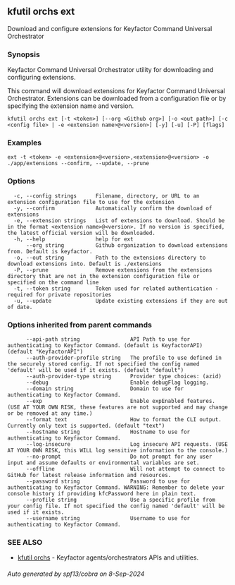 ## kfutil orchs ext

Download and configure extensions for Keyfactor Command Universal Orchestrator

### Synopsis


Keyfactor Command Universal Orchestrator utility for downloading and configuring extensions.

This command will download extensions for Keyfactor Command Universal Orchestrator. Extensions can be downloaded from a configuration file or by specifying the extension name and version.


```
kfutil orchs ext [-t <token>] [--org <Github org>] [-o <out path>] [-c <config file> | -e <extension name>@<version>] [-y] [-u] [-P] [flags]
```

### Examples

```
ext -t <token> -e <extension>@<version>,<extension>@<version> -o ./app/extensions --confirm, --update, --prune
```

### Options

```
  -c, --config strings      Filename, directory, or URL to an extension configuration file to use for the extension
  -y, --confirm             Automatically confirm the download of extensions
  -e, --extension strings   List of extensions to download. Should be in the format <extension name>@<version>. If no version is specified, the latest official version will be downloaded.
  -h, --help                help for ext
      --org string          Github organization to download extensions from. Default is keyfactor.
  -o, --out string          Path to the extensions directory to download extensions into. Default is ./extensions
  -P, --prune               Remove extensions from the extensions directory that are not in the extension configuration file or specified on the command line
  -t, --token string        Token used for related authentication - required for private repositories
  -u, --update              Update existing extensions if they are out of date.
```

### Options inherited from parent commands

```
      --api-path string                API Path to use for authenticating to Keyfactor Command. (default is KeyfactorAPI) (default "KeyfactorAPI")
      --auth-provider-profile string   The profile to use defined in the securely stored config. If not specified the config named 'default' will be used if it exists. (default "default")
      --auth-provider-type string      Provider type choices: (azid)
      --debug                          Enable debugFlag logging.
      --domain string                  Domain to use for authenticating to Keyfactor Command.
      --exp                            Enable expEnabled features. (USE AT YOUR OWN RISK, these features are not supported and may change or be removed at any time.)
      --format text                    How to format the CLI output. Currently only text is supported. (default "text")
      --hostname string                Hostname to use for authenticating to Keyfactor Command.
      --log-insecure                   Log insecure API requests. (USE AT YOUR OWN RISK, this WILL log sensitive information to the console.)
      --no-prompt                      Do not prompt for any user input and assume defaults or environmental variables are set.
      --offline                        Will not attempt to connect to GitHub for latest release information and resources.
      --password string                Password to use for authenticating to Keyfactor Command. WARNING: Remember to delete your console history if providing kfcPassword here in plain text.
      --profile string                 Use a specific profile from your config file. If not specified the config named 'default' will be used if it exists.
      --username string                Username to use for authenticating to Keyfactor Command.
```

### SEE ALSO

* [kfutil orchs](kfutil_orchs.md)	 - Keyfactor agents/orchestrators APIs and utilities.

###### Auto generated by spf13/cobra on 8-Sep-2024
